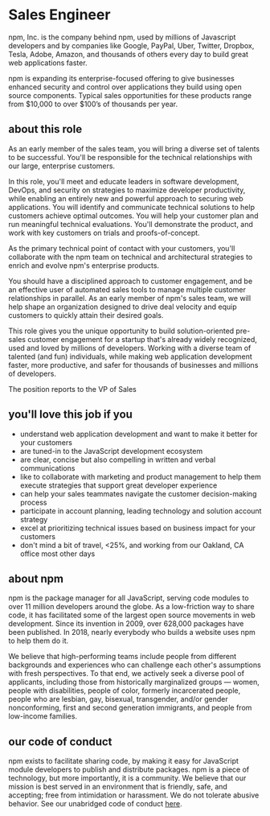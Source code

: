# Sales Engineer

npm, Inc. is the company behind npm, used by millions of Javascript developers and 
by companies like Google, PayPal, Uber, Twitter, Dropbox, Tesla, Adobe, 
Amazon, and thousands of others every day to build great web applications faster.

npm is expanding its enterprise-focused offering to give businesses enhanced 
security and control over applications they build using open source components. 
Typical sales opportunities for these products range from $10,000 to over 
$100’s of thousands per year.

## about this role

As an early member of the sales team, you will bring a diverse set of talents
to be successful. You'll be responsible for the technical relationships with our 
large, enterprise customers.

In this role, you'll meet and educate leaders in software development, DevOps, and security
on strategies to maximize developer productivity, while enabling an entirely new and
powerful approach to securing web applications. You will identify and communicate
technical solutions to help customers achieve optimal outcomes. You will help your customer
plan and run meaningful technical evaluations. You'll demonstrate 
the product, and work with key customers on trials and proofs-of-concept. 

As the primary technical point of contact with your customers, you'll collaborate
with the npm team on technical and architectural strategies to enrich and evolve
npm's enterprise products. 

You should have a disciplined approach to customer engagement, and be an effective user of 
automated sales tools to manage multiple customer relationships in parallel. 
As an early member of npm's sales team, we will help shape an organization designed to drive 
deal velocity and equip customers to quickly attain their desired goals.

This role gives you the unique opportunity to build solution-oriented pre-sales customer
engagement for a startup that's already widely recognized, used and loved by 
millions of developers. Working with a diverse team of talented (and fun) individuals, 
while making web application development faster, more productive, and safer for
thousands of businesses and millions of developers.

The position reports to the VP of Sales
## you'll love this job if you

* understand web application development and want to make it better for your customers
* are tuned-in to the JavaScript development ecosystem
* are clear, concise but also compelling in written and verbal communications
* like to collaborate with marketing and product management to
help them execute strategies that support great developer experience
* can help your sales teammates navigate the customer decision-making process
* participate in account planning, leading technology and solution account strategy
* excel at prioritizing technical issues based on business impact for your customers
* don't mind a bit of travel, <25%, and working from our Oakland, CA office most other days


## about npm

npm is the package manager for all JavaScript, serving code modules to
over 11 million developers around the globe. As a low-friction way to
share code, it has facilitated some of the largest open source
movements in web development. Since its invention in 2009, over
628,000 packages have been published. In 2018, nearly everybody who
builds a website uses npm to help them do it.

We believe that high-performing teams include people from different
backgrounds and experiences who can challenge each other's assumptions
with fresh perspectives. To that end, we actively seek a diverse pool
of applicants, including those from historically marginalized groups —
women, people with disabilities, people of color, formerly
incarcerated people, people who are lesbian, gay, bisexual,
transgender, and/or gender nonconforming, first and second generation
immigrants, and people from low-income families.

## our code of conduct

npm exists to facilitate sharing code, by making it easy for
JavaScript module developers to publish and distribute packages.  npm
is a piece of technology, but more importantly, it is a community.  We
believe that our mission is best served in an environment that is
friendly, safe, and accepting; free from intimidation or harassment.
We do not tolerate abusive behavior.  See our unabridged code of
conduct [here](https://www.npmjs.com/policies/conduct).
